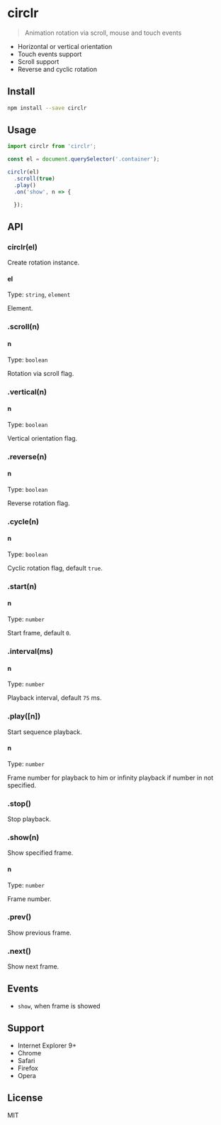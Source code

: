 # circlr

> Animation rotation via scroll, mouse and touch events

* Horizontal or vertical orientation
* Touch events support
* Scroll support
* Reverse and cyclic rotation

## Install

```sh
npm install --save circlr
```

## Usage

```js
import circlr from 'circlr';

const el = document.querySelector('.container');

circlr(el)
  .scroll(true)
  .play()
  .on('show', n => {

  });
```

## API

### circlr(el)

Create rotation instance.

#### el

Type: `string`, `element`

Element.

### .scroll(n)

#### n

Type: `boolean`

Rotation via scroll flag.

### .vertical(n)

#### n

Type: `boolean`

Vertical orientation flag.

### .reverse(n)

#### n

Type: `boolean`

Reverse rotation flag.

### .cycle(n)

#### n

Type: `boolean`

Cyclic rotation flag, default `true`.

### .start(n)

#### n

Type: `number`

Start frame, default `0`.

### .interval(ms)

#### n

Type: `number`

Playback interval, default `75` ms.

### .play([n])

Start sequence playback.

#### n

Type: `number`

Frame number for playback to him or infinity playback if number in not specified.

### .stop()

Stop playback.

### .show(n)

Show specified frame.

#### n

Type: `number`

Frame number.

### .prev()

Show previous frame.

### .next()

Show next frame.

## Events

* `show`, when frame is showed

## Support

* Internet Explorer 9+
* Chrome
* Safari
* Firefox
* Opera

## License

MIT
